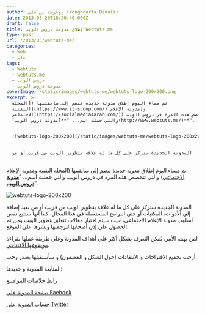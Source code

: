 ```yaml
---
author: يوغرطة بن علي (Youghourta Benali)
date: 2013-05-20T18:20:46.000Z
draft: false
title: إطلاق مدونة دروس الويب Webtuts.me
type: post
url: /2013/05/webtuts-me/
categories:
  - Web
  - عام
tags:
  - Webtuts
  - webtuts.me
  - دروس الويب
  - مدونة دروس الويب
coverImage: /static/images/webtuts-me/webtuts-logo-200x200.png
excerpt: >-
  تم مساء اليوم إطلاق مدونة جديدة تنضم إلى سابقتيها ([المجلة
  التقنية](https://www.it-scoop.com/) و[مدونة الإعلام
  الاجتماعي](https://socialmedia4arab.com/)) والتي تتخصص هذه المرة في دروس الويب
  والتي حملت اسم... "**[مدونة دروس الويب](http://www.webtuts.me/)**".


  ![webtuts-logo-200x200](/static/images/webtuts-me/webtuts-logo-200x200.png)


  المدونة الجديدة ستركز على كل ما له علاقة بتطوير الويب من قريب أو من
---
```

تم مساء اليوم إطلاق مدونة جديدة تنضم إلى سابقتيها ([المجلة التقنية](https://www.it-scoop.com/) و[مدونة الإعلام الاجتماعي](https://socialmedia4arab.com/)) والتي تتخصص هذه المرة في دروس الويب والتي حملت اسم... "**[مدونة دروس الويب](http://www.webtuts.me/)**".

![webtuts-logo-200x200](/static/images/webtuts-me/webtuts-logo-200x200.png)

المدونة الجديدة ستركز على كل ما له علاقة بتطوير الويب من قريب أو من بعيد إضافة إلى الأدوات، المكتبات أو حتى البرامج المستعملة في هذا المجال، كما أنها ستتبع نفس أسلوب مدونة الإعلام الاجتماعي، حيث سيتم اختيار مقالات تتعلق بتطوير الويب ومن ثم الحصول على إذن أصحابها لترجمتها ونشرها على الموقع.

لمن يهمه الأمر، يُمكن التعرف بشكل أكثر على أهداف المدونة وعلى طريقة عملها بقراءة [موضوعها الافتتاحي](http://www.webtuts.me/%d8%a7%d9%84%d8%a7%d9%81%d8%aa%d8%aa%d8%a7%d8%ad%d9%8a%d8%a9/).

أرحب بجميع الاقتراحات و الانتقادات (حول الشكل و المضمون) و سأستقبلها بصدر رحب.

لمتابعة المدونة و جديدها :

[رابط خلاصات المواضيع](http://feeds.feedburner.com/webtutsme)

[صفحة المدونة على Faebook](http://facebook.com/webtutsme)

[حساب المدونة على Twitter](https://twitter.com/webtutsme)
